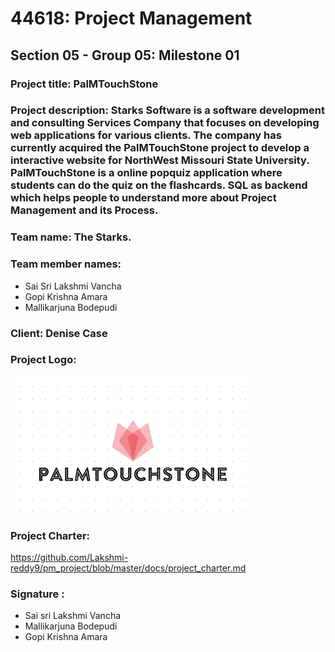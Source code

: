 # 44618: Project Management 
## Section 05 - Group 05: Milestone 01
### Project title: PalMTouchStone
### Project description: Starks Software is a software development and consulting Services Company that focuses on developing web applications for various clients. The company has currently acquired the PalMTouchStone project to develop a interactive website for NorthWest Missouri State University. PalMTouchStone is a online popquiz application where students can do the quiz on the flashcards. SQL as backend which helps people to understand more about Project Management and its Process.
### Team name: The Starks.
### Team member names: 
* Sai Sri Lakshmi Vancha
* Gopi Krishna Amara
* Mallikarjuna Bodepudi
### Client: Denise Case 
### Project Logo:
![Project Logo:](https://github.com/Lakshmi-reddy9/pm_project/blob/master/logo1.PNG "Team Logo")

### Project Charter:
https://github.com/Lakshmi-reddy9/pm_project/blob/master/docs/project_charter.md

### Signature : 
* Sai sri Lakshmi Vancha
* Mallikarjuna Bodepudi
* Gopi Krishna Amara 


